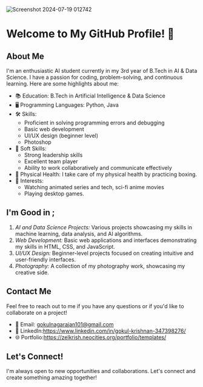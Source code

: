 ![Screenshot 2024-07-19 012742](https://github.com/user-attachments/assets/eef2f933-7754-4034-931e-6876b16589ac)

# Welcome to My GitHub Profile! 👋

## About Me

I'm an enthusiastic AI student currently in my 3rd year of B.Tech in AI & Data Science. I have a passion for coding, problem-solving, and continuous learning. Here are some highlights about me:

- 📚 Education: B.Tech in Artificial Intelligence & Data Science
- 🖥️ Programming Languages: Python, Java
- 🛠️ Skills: 
  - Proficient in solving programming errors and debugging
  - Basic web development
  - UI/UX design (beginner level)
  - Photoshop
- 🌟 Soft Skills:
  - Strong leadership skills
  - Excellent team player
  - Ability to work collaboratively and communicate effectively
- 🥊 Physical Health: I take care of my physical health by practicing boxing.
- 🎥 Interests:
  - Watching animated series and tech, sci-fi anime movies
  - Playing desktop games.

## I'm Good in ;
1. *AI and Data Science Projects:* Various projects showcasing my skills in machine learning, data analysis, and AI algorithms.
2. *Web Development:* Basic web applications and interfaces demonstrating my skills in HTML, CSS, and JavaScript.
3. *UI/UX Design:* Beginner-level projects focused on creating intuitive and user-friendly interfaces.
4. *Photography:* A collection of my photography work, showcasing my creative side.

## Contact Me
Feel free to reach out to me if you have any questions or if you'd like to collaborate on a project!

- 📧 Email: gokulnagarajan101@gmail.com
- 💼 LinkedIn:https://www.linkedin.com/in/gokul-krishnan-347398276/
- 🌐 Portfolio:https://zelkrish.neocities.org/portfolio/templates/

## Let's Connect!

I'm always open to new opportunities and collaborations. Let's connect and create something amazing together!

